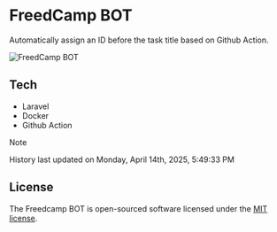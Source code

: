 # FreedCamp BOT

Automatically assign an ID before the task title based on Github Action.

![FreedCamp BOT](https://repository-images.githubusercontent.com/737932867/7d34798b-2680-471c-b089-a78a718d3d6a)

## Tech

- Laravel
- Docker
- Github Action

> [!NOTE]  
> History last updated on Monday, April 14th, 2025, 5:49:33 PM

## License

The Freedcamp BOT is open-sourced software licensed under the [MIT license](https://opensource.org/licenses/MIT).
